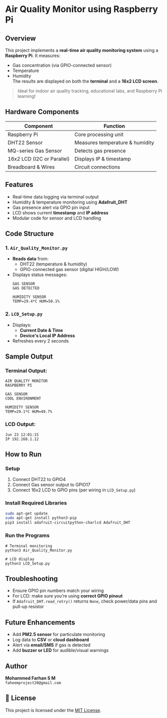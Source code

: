 # Air Quality Monitor using Raspberry Pi

## Overview

This project implements a **real-time air quality monitoring system** using a **Raspberry Pi**. It measures:
- Gas concentration (via GPIO-connected sensor)
- Temperature
- Humidity  
The results are displayed on both the **terminal** and a **16x2 LCD screen**.

> Ideal for indoor air quality tracking, educational labs, and Raspberry Pi learning!

## Hardware Components

| Component        | Function                          |
|------------------|-----------------------------------|
| Raspberry Pi     | Core processing unit              |
| DHT22 Sensor     | Measures temperature & humidity   |
| MQ-series Gas Sensor | Detects gas presence          |
| 16x2 LCD (I2C or Parallel) | Displays IP & timestamp |
| Breadboard & Wires | Circuit connections             |

## Features

- Real-time data logging via terminal output
- Humidity & temperature monitoring using **Adafruit_DHT**
- Gas presence alert via GPIO pin input
- LCD shows current **timestamp** and **IP address**
- Modular code for sensor and LCD handling

## Code Structure

### 1. `Air_Quality_Monitor.py`
- **Reads data** from:
  - DHT22 (temperature & humidity)
  - GPIO-connected gas sensor (digital HIGH/LOW)
- Displays status messages:
  ```plaintext
  GAS SENSOR
  GAS DETECTED

  HUMIDITY SENSOR
  TEMP=29.4*C HUM=50.1%
  ```

### 2. `LCD_Setup.py`
- Displays:
  - **Current Date & Time**
  - **Device's Local IP Address**
- Refreshes every 2 seconds

## Sample Output

### Terminal Output:
```
AIR QUALITY MONITOR
RASPBERRY PI

GAS SENSOR
COOL ENVIRONMENT

HUMIDITY SENSOR
TEMP=29.1*C HUM=49.7%
```

### LCD Output:
```
Jun 23 12:01:15
IP 192.168.1.12
```

## How to Run

### Setup
1. Connect DHT22 to GPIO4
2. Connect Gas sensor output to GPIO17
3. Connect 16x2 LCD to GPIO pins (per wiring in `LCD_Setup.py`)

### Install Required Libraries
```bash
sudo apt-get update
sudo apt-get install python3-pip
pip3 install adafruit-circuitpython-charlcd Adafruit_DHT
```

### Run the Programs
```
# Terminal monitoring
python3 Air_Quality_Monitor.py

# LCD display
python3 LCD_Setup.py
```

## Troubleshooting

- Ensure GPIO pin numbers match your wiring
- For LCD: make sure you’re using **correct GPIO pinout**
- If `Adafruit_DHT.read_retry()` returns `None`, check power/data pins and pull-up resistor

## Future Enhancements

- Add **PM2.5 sensor** for particulate monitoring
- Log data to **CSV** or **cloud dashboard**
- Alert via **email/SMS** if gas is detected
- Add **buzzer or LED** for audible/visual warnings

## Author
**Mohammed Farhan S M**  
 `faheemproject20@gmail.com`

## 📄 License
This project is licensed under the [MIT License](LICENSE).
